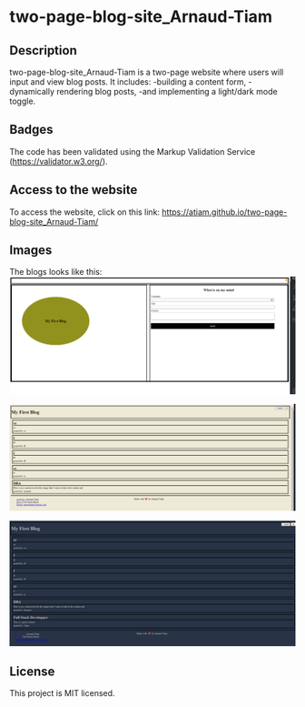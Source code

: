 # two-page-blog-site_Arnaud-Tiam

## Description
two-page-blog-site_Arnaud-Tiam is a two-page website where users will input and view blog posts. It includes:
-building a content form, 
-dynamically rendering blog posts, 
-and implementing a light/dark mode toggle.

## Badges
The code has been validated using the Markup Validation Service (https://validator.w3.org/).

## Access to the website
To access the website, click on this link:
https://atiam.github.io/two-page-blog-site_Arnaud-Tiam/

## Images
The blogs looks like this:
![alt text](https://github.com/Atiam/two-page-blog-site_Arnaud-Tiam/blob/main/assets/images/FirstPage.png)

![alt text](https://github.com/Atiam/two-page-blog-site_Arnaud-Tiam/blob/main/assets/images/SecondPage.png)

![alt text](https://github.com/Atiam/two-page-blog-site_Arnaud-Tiam/blob/main/assets/images/SecondPagesDarkMode.png)


## License
This project is MIT licensed.

